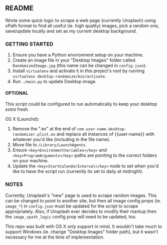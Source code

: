 ## README ##

Wrote some quick logic to scrape a web page (currently Unsplash) using xPath format to find all useful (ie. high quality) images,
pick a random one, save/update locally and set as my current desktop background.

### GETTING STARTED ###
1. Ensure you have a Python environment setup on your machine.
2. Create an image file in your "Desktop Images" folder called `RandomizedImage.jpg` (this name can be changed in `config.json`).
3. Install `virtualenv` and activate it in this project's root by running `virtualenv desktop-randomize/bin/activate`.
4. Run `./main.py` to update Desktop image.

#### OPTIONAL ####
This script could be configured to run automatically to keep your desktop _extra_ fresh.

OS X (Launchd):

1. Remove the ".ex" at the end of `com.user-name.desktop-randomizer.plist.ex` and replace all instances of {{user-name}} with whatever you'd like (including in the file name).
2. Move file to `/Library/LaunchAgents`.
3. Ensure `<key>EnvironmentVariables</key>` and `<key>ProgramArguments</key>` paths are pointing to the correct folders on your machine.
4. Update the `<key>StartCalendarInterval</key>` node to set when you'd like to have the script run (currently its set to daily at
midnight).

### NOTES ###
Currently, Unsplash's "new" page is used to scrape random images. This can be changed to point to another site, but then all image
config props (ie. `image_*`) in `config.json` must be updated for the script to scrape appropriately. Also, if Unsplash ever decides
to modify their markup then the `image_xpath_logic` config prop will need to be updated, too.

This repo was built with OS X only support in mind. It wouldn't take much to support Windows (ie. change "Desktop Images" folder path),
but it wasn't necessary for me at the time of implementation.
